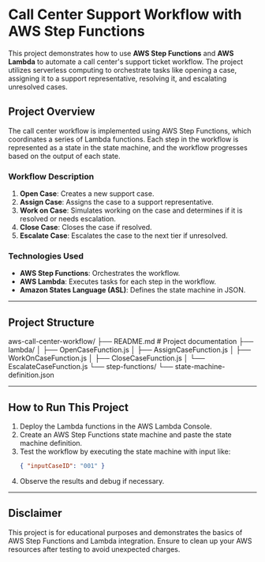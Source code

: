 # Call Center Support Workflow with AWS Step Functions

This project demonstrates how to use **AWS Step Functions** and **AWS Lambda** to automate a call center's support ticket workflow. The project utilizes serverless computing to orchestrate tasks like opening a case, assigning it to a support representative, resolving it, and escalating unresolved cases.

## Project Overview

The call center workflow is implemented using AWS Step Functions, which coordinates a series of Lambda functions. Each step in the workflow is represented as a state in the state machine, and the workflow progresses based on the output of each state.

### Workflow Description
1. **Open Case**: Creates a new support case.
2. **Assign Case**: Assigns the case to a support representative.
3. **Work on Case**: Simulates working on the case and determines if it is resolved or needs escalation.
4. **Close Case**: Closes the case if resolved.
5. **Escalate Case**: Escalates the case to the next tier if unresolved.

### Technologies Used
- **AWS Step Functions**: Orchestrates the workflow.
- **AWS Lambda**: Executes tasks for each step in the workflow.
- **Amazon States Language (ASL)**: Defines the state machine in JSON.

---

## Project Structure
aws-call-center-workflow/
├── README.md        # Project documentation
├── lambda/
│   ├── OpenCaseFunction.js
│   ├── AssignCaseFunction.js
│   ├── WorkOnCaseFunction.js
│   ├── CloseCaseFunction.js
│   └── EscalateCaseFunction.js
└── step-functions/
└── state-machine-definition.json

---

## How to Run This Project
1. Deploy the Lambda functions in the AWS Lambda Console.
2. Create an AWS Step Functions state machine and paste the state machine definition.
3. Test the workflow by executing the state machine with input like:
    ```json
    { "inputCaseID": "001" }
    ```
4. Observe the results and debug if necessary.

---

## Disclaimer
This project is for educational purposes and demonstrates the basics of AWS Step Functions and Lambda integration. Ensure to clean up your AWS resources after testing to avoid unexpected charges.
